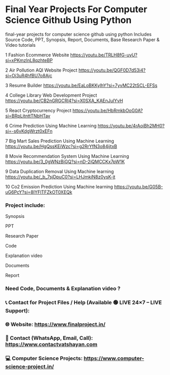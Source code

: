 # Final Year Projects For Computer Science Github Using Python
final-year projects for computer science github using python Includes Source Code, PPT, Synopsis, Report, Documents, Base Research Paper &amp; Video tutorials

1	Fashion Ecommerce Website	https://youtu.be/TRLH8fG-uyU?si=xPKmzlnL8qzhteBP

2	Air Pollution AQI Website Project	https://youtu.be/QGF0D7d53i4?si=Oi3uR4hfBU7o8Ajc

3	Resume Builder	https://youtu.be/EaLoBKKylhY?si=7yvMC22tSCL-EFSs

4	College Library Web Development Project	https://youtu.be/CB2nGRGCRl4?si=X0SXA_KAEnJulYvH

5	React Cryptocurrency Project	https://youtu.be/HbRmkbOoG0A?si=BRpLitnttTNbHTav

6 Crime Prediction Using Machine Learning	https://youtu.be/4rAoiBh2MH0?si=-s6vKdgWrzt0xEFn

7 Big Mart Sales Prediction Using Machine Learning	https://youtu.be/HgQssKEiWzc?si=g2RrYfN3o84ijtxB

8 Movie Recommendation System Using Machine Learning	https://youtu.be/3_0gWNzBiGQ?si=nD-2iQMCCKx7pW1K

9 Data Duplication Removal Using Machine learning	https://youtu.be/_b_7sjDpuC0?si=LHJmkiN8z0ysK-jt

10 Co2 Emission Prediction Using Machine learning	https://youtu.be/G05B-uG6PcY?si=8IYFlTFZkOT0XEQk

### Project include:
Synopsis

PPT

Research Paper

Code

Explanation video

Documents

Report

### Need Code, Documents & Explanation video ? 

### 📞 Contact for Project Files / Help (Available 🟢 LIVE 24×7 – LIVE Support):

### 🌐 Website: https://www.finalproject.in/

### 📲 Contact (WhatsApp, Email, Call): https://www.contactvatshayan.com

### 💻 Computer Science Projects: https://www.computer-science-project.in/
